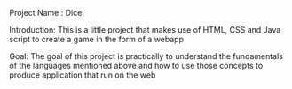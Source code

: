 Project Name : Dice 

Introduction: This is a little project that makes use  of  HTML, CSS  and Java script to create a game in the  form of a webapp

Goal: The goal of this project is practically to understand the fundamentals of the languages mentioned above and how to use those concepts to produce application that run on the web 
